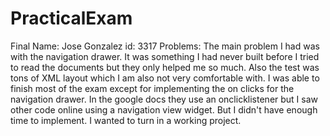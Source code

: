 # PracticalExam
Final
Name: Jose Gonzalez
id: 3317
Problems: The main problem I had was with the navigation drawer. It was something I had never built before
I tried to read the documents but they only helped me so much. Also the test was tons of XML layout which I am also
not very comfortable with. I was able to finish most of the exam except for implementing the on clicks for the
navigation drawer.
In the google docs they use an onclicklistener but I saw other code online using a navigation view widget. But I didn't
have enough time to implement. I wanted to turn in a working project.

